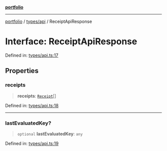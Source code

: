 [**portfolio**](../../../README.md)

***

[portfolio](../../../modules.md) / [types/api](../README.md) / ReceiptApiResponse

# Interface: ReceiptApiResponse

Defined in: [types/api.ts:17](https://github.com/tnorlund/Portfolio/blob/7bbde2d9b0631dd87cd77011f13e9ee0f1951f4b/portfolio/types/api.ts#L17)

## Properties

### receipts

> **receipts**: [`Receipt`](Receipt.md)[]

Defined in: [types/api.ts:18](https://github.com/tnorlund/Portfolio/blob/7bbde2d9b0631dd87cd77011f13e9ee0f1951f4b/portfolio/types/api.ts#L18)

***

### lastEvaluatedKey?

> `optional` **lastEvaluatedKey**: `any`

Defined in: [types/api.ts:19](https://github.com/tnorlund/Portfolio/blob/7bbde2d9b0631dd87cd77011f13e9ee0f1951f4b/portfolio/types/api.ts#L19)

